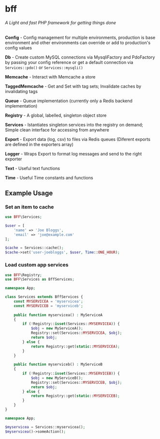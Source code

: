 # bff
###### A Light and fast PHP framework for getting things done

**Config** - Config management for multiple environments, production is base environment and other environments can override or add to production's config values

**Db** - Create custom MySQL connections via MysqliFactory and PdoFactory by passing your config reference or get a default connection via `Services::pdo()` or `Services::mysqli()`

**Memcache** - Interact with Memcache a store

**TaggedMemcache** - Get and Set with tag sets; Invalidate caches by invalidating tags

**Queue** - Queue implementation (currently only a Redis backend implementation)

**Registry** - A global, labelled, singleton object store

**Services** - Istantiates singleton services into the registry on demand; Simple clean interface for accessing from anywhere

**Export** - Export data (log, csv) to files via Redis queues (Diferent exports are defined in the exporters array)

**Logger** - Wraps Export to format log messages and send to the right exporter

**Text** - Useful text functions

**Time** - Useful Time constants and functions

## Example Usage

### Set an item to cache
```php
use BFF\Services;

$user = [
    'name' => 'Joe Bloggs',
    'email' => 'joe@example.com'
];

$cache = Services::cache();
$cache->set('user-joebloggs', $user, Time::ONE_HOUR);
```

### Load custom app services
```php
use BFF\Registry;
use BFF\Services as BffServices;

namespace App;

class Services extends BffServices {
    const MYSERVICEA = 'myservicea';
    const MYSERVICEB = 'myserviceb';
    
    public function myservicea() : MyServiceA
    {
        if (!Registry::isset(Services::MYSERVICEA)) {
            $obj = new MyServiceA();
            Registry::set(Services::MYSERVICEA, $obj);
            return $obj;
        } else {
            return Registry::get(static::MYSERVICEA);
        }
    }
    
    public function myserviceb() : MyServiceB
    {
        if (!Registry::isset(Services::MYSERVICEB)) {
            $obj = new MyServiceB();
            Registry::set(Services::MYSERVICEB, $obj);
            return $obj;
        } else {
            return Registry::get(static::MYSERVICEB);
        }
    }
}
```
```php
namespace App;

$myservicea = Services::myservicea();
$myservicea()->someAction();
```
